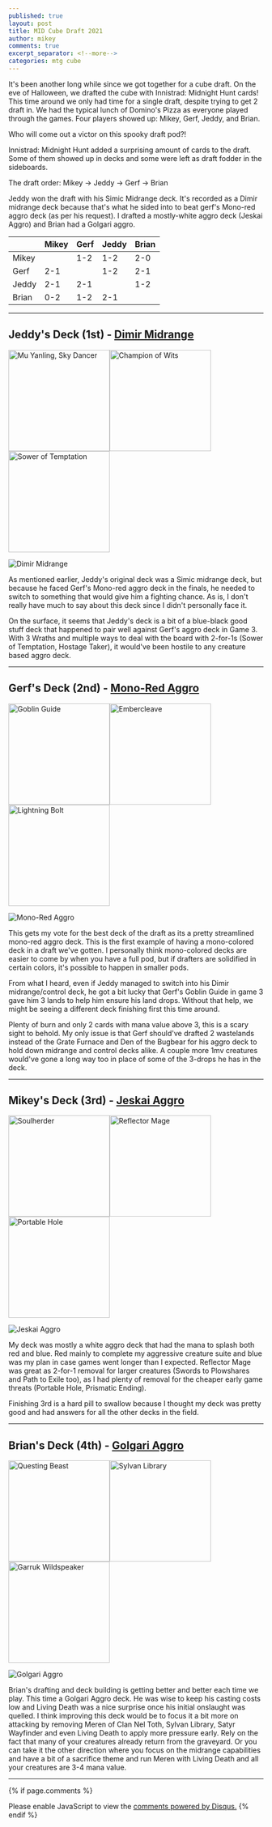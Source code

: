 ```yaml
---
published: true
layout: post
title: MID Cube Draft 2021
author: mikey
comments: true
excerpt_separator: <!--more-->
categories: mtg cube
---
```


<style>
.tablelines table, .tablelines td, .tablelines th {
        border: 1px solid black;
        }
</style>

It's been another long while since we got together for a cube draft. On the eve of Halloween, we drafted the cube with Innistrad: Midnight Hunt cards! This time around we only had time for a single draft, despite trying to get 2 draft in. We had the typical lunch of Domino's Pizza as everyone played through the games. Four players showed up: Mikey, Gerf, Jeddy, and Brian. 

Who will come out a victor on this spooky draft pod?!
<!--more-->

Innistrad: Midnight Hunt added a surprising amount of cards to the draft. Some of them showed up in decks and some were left as draft fodder in the sideboards.

The draft order:
Mikey -> Jeddy -> Gerf -> Brian

Jeddy won the draft with his Simic Midrange deck. It's recorded as a Dimir midrange deck because that's what he sided into to beat gerf's Mono-red aggro deck (as per his request). I drafted a mostly-white aggro deck (Jeskai Aggro) and Brian had a Golgari aggro.

|       | Mikey | Gerf  | Jeddy | Brian |
|-------|-------|-------|-------|-------|
| Mikey |       |  1-2  |  1-2  |  2-0  |
| Gerf  |  2-1  |       |  1-2  |  2-1  |
| Jeddy |  2-1  |  2-1  |       |  1-2  |
| Brian |  0-2  |  1-2  |  2-1  |       |

----

## Jeddy's Deck (1st) - [Dimir Midrange](https://cubecobra.com/cube/deck/617d9d57254836102d12fd29)

<img src="/images/mtg/m20-68-mu-yanling-sky-dancer.jpg" alt="Mu Yanling, Sky Dancer" width="200"/><img src="/images/mtg/hou-31-champion-of-wits.jpg" alt="Champion of Wits" width="200"/><img src="/images/mtg/lrw-88-sower-of-temptation.jpg" alt="Sower of Temptation" width="200"/>

![Dimir Midrange](/images/decks/211030_Jeddy_Dimir.jpg "Dimir Midrange")

As mentioned earlier, Jeddy's original deck was a Simic midrange deck, but because he faced Gerf's Mono-red aggro deck in the finals, he needed to switch to something that would give him a fighting chance. As is, I don't really have much to say about this deck since I didn't personally face it. 

On the surface, it seems that Jeddy's deck is a bit of a blue-black good stuff deck that happened to pair well against Gerf's aggro deck in Game 3. With 3 Wraths and multiple ways to deal with the board with 2-for-1s (Sower of Temptation, Hostage Taker), it would've been hostile to any creature based aggro deck.

----

## Gerf's Deck (2nd) - [Mono-Red Aggro](https://cubecobra.com/cube/deck/617d9c06254836102d12f897)

<img src="/images/mtg/2xm-347-goblin-guide.jpg" alt="Goblin Guide" width="200"/><img src="/images/mtg/eld-359-embercleave.jpg" alt="Embercleave" width="200"/><img src="/images/mtg/leb-162-lightning-bolt.jpg" alt="Lightning Bolt" width="200"/>

![Mono-Red Aggro](/images/decks/211030_Gerf_Mono-Red.jpg "Mono-Red Aggro")

This gets my vote for the best deck of the draft as its a pretty streamlined mono-red aggro deck. This is the first example of having a mono-colored deck in a draft we've gotten. I personally think mono-colored decks are easier to come by when you have a full pod, but if drafters are solidified in certain colors, it's possible to happen in smaller pods.

From what I heard, even if Jeddy managed to switch into his Dimir midrange/control deck, he got a bit lucky that Gerf's Goblin Guide in game 3 gave him 3 lands to help him ensure his land drops. Without that help, we might be seeing a different deck finishing first this time around. 

Plenty of burn and only 2 cards with mana value above 3, this is a scary sight to behold. My only issue is that Gerf should've drafted 2 wastelands instead of the Grate Furnace and Den of the Bugbear for his aggro deck to hold down midrange and control decks alike. A couple more 1mv creatures would've gone a long way too in place of some of the 3-drops he has in the deck.

----

## Mikey's Deck (3rd) - [Jeskai Aggro](https://cubecobra.com/cube/deck/617d9a72254836102d12f529)

<img src="/images/mtg/mh1-214-soulherder.jpg" alt="Soulherder" width="200"/><img src="/images/mtg/ogw-157-reflector-mage.jpg" alt="Reflector Mage" width="200"/><img src="/images/mtg/afr-398-portable-hole.jpg" alt="Portable Hole" width="200"/>

![Jeskai Aggro](/images/decks/211030_Mikey_Jeskai_Aggro.jpg "Jeskai Aggro")

My deck was mostly a white aggro deck that had the mana to splash both red and blue. Red mainly to complete my aggressive creature suite and blue was my plan in case games went longer than I expected. Reflector Mage was great as 2-for-1 removal for larger creatures (Swords to Plowshares and Path to Exile too), as I had plenty of removal for the cheaper early game threats (Portable Hole, Prismatic Ending).

Finishing 3rd is a hard pill to swallow because I thought my deck was pretty good and had answers for all the other decks in the field.

----

## Brian's Deck (4th) - [Golgari Aggro](https://cubecobra.com/cube/deck/617d9838254836102d12f2cd)

<img src="/images/mtg/eld-372-questing-beast.jpg" alt="Questing Beast" width="200"/><img src="/images/mtg/leg-207-sylvan-library.jpg" alt="Sylvan Library" width="200"/><img src="/images/mtg/lrw-213-garruk-wildspeaker.jpg" alt="Garruk Wildspeaker" width="200"/>

![Golgari Aggro](/images/decks/211030_Brian_Golgari.jpg "Golgari Aggro")

Brian's drafting and deck building is getting better and better each time we play. This time a Golgari Aggro deck. He was wise to keep his casting costs low and Living Death was a nice surprise once his initial onslaught was quelled. I think improving this deck would be to focus it a bit more on attacking by removing Meren of Clan Nel Toth, Sylvan Library, Satyr Wayfinder and even Living Death to apply more pressure early. Rely on the fact that many of your creatures already return from the graveyard. Or you can take it the other direction where you focus on the midrange capabilities and have a bit of a sacrifice theme and run Meren with Living Death and all your creatures are 3-4 mana value.

----

{% if page.comments %}
<div id="disqus_thread"></div>
<script>

/**
*  RECOMMENDED CONFIGURATION VARIABLES: EDIT AND UNCOMMENT THE SECTION BELOW TO INSERT DYNAMIC VALUES FROM YOUR PLATFORM OR CMS.
*  LEARN WHY DEFINING THESE VARIABLES IS IMPORTANT: https://disqus.com/admin/universalcode/#configuration-variables*/
/*
var disqus_config = function () {
this.page.url = PAGE_URL;  // Replace PAGE_URL with your page's canonical URL variable
this.page.identifier = PAGE_IDENTIFIER; // Replace PAGE_IDENTIFIER with your page's unique identifier variable
};
*/
(function() { // DON'T EDIT BELOW THIS LINE
var d = document, s = d.createElement('script');
s.src = 'https://mikeymischief-github-io.disqus.com/embed.js';
s.setAttribute('data-timestamp', +new Date());
(d.head || d.body).appendChild(s);
})();
</script>
<noscript>Please enable JavaScript to view the <a href="https://disqus.com/?ref_noscript">comments powered by Disqus.</a></noscript>
<script id="dsq-count-scr" src="//mikeymischief-github-io.disqus.com/count.js" async></script>
{% endif %}
